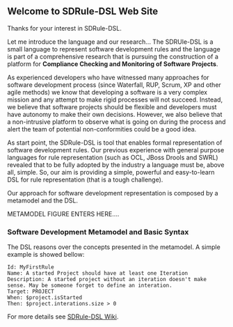 ## Welcome to SDRule-DSL Web Site

Thanks for your interest in SDRule-DSL.

Let me introduce the language and our research... The SDRUle-DSL is a small language to represent software development rules and the language is part of a comprehensive research that is pursuing the construction of a platform for **Compliance Checking and Monitoring of Software Projects**.

As experienced developers who have witnessed many approaches for software development process (since Waterfall, RUP, Scrum, XP and other agile methods) we know that developing a software is a very complex mission and any attempt to make rigid processes will not succeed. Instead, we believe that software projects should be flexible and developers must have autonomy to make their own decisions. However, we also believe that a non-intrusive platform to observe what is going on during the process and alert the team of potential non-conformities could be a good idea.

As start point, the SDRule-DSL is tool that enables formal representation of software development rules. Our previous experience with general purpose languages for rule representation (such as OCL, JBoss Drools and SWRL) revealed that to be fully adopted by the industry a language must be, above all, simple. So, our aim is providing a simple, powerful and easy-to-learn DSL for rule representation (that is a tough challenge).

Our approach for software development representation is composed by a metamodel and the DSL.

METAMODEL FIGURE ENTERS HERE....

### Software Development Metamodel and Basic Syntax

The DSL reasons over the concepts presented in the metamodel. A simple example is showed bellow:

```
Id: MyFirstRule
Name: A started Project should have at least one Iteration
Description: A started project without an iteration doesn't make sense. May be someone forget to define an interation.
Target: PROJECT
When: $project.isStarted
Then: $project.interations.size > 0
```

For more details see [SDRule-DSL Wiki](https://github.com/utelemaco/sdrule-dsl/wiki).
